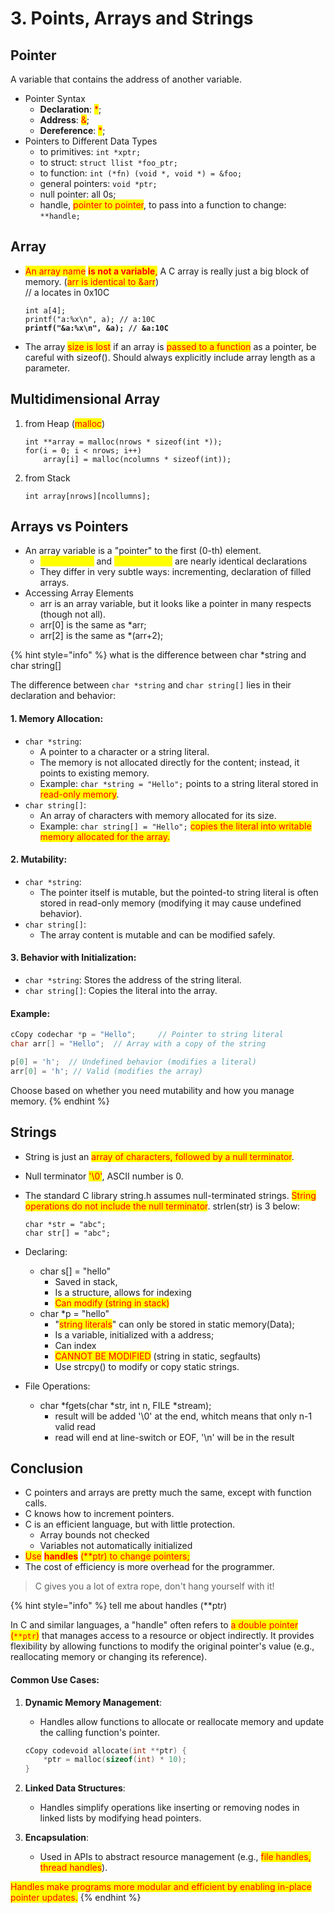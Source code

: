 # 3. Points, Arrays and Strings

## Pointer

A variable that contains the address of another variable.

* Pointer Syntax
  * **Declaration**: <mark style="color:red;">\*</mark>;
  * **Address**: <mark style="color:red;">&</mark>;
  * **Dereference**: <mark style="color:red;">\*</mark>;
* Pointers to Different Data Types
  * to primitives: `int *xptr;`
  * to struct: `struct llist *foo_ptr;`
  * to function: `int (*fn) (void *, void *) = &foo;`
  * general pointers: `void *ptr;`
  * null pointer: all 0s;
  * handle, <mark style="color:red;">pointer to pointer</mark>, to pass into a function to change: `**handle;`

## Array

*   <mark style="color:red;">An array name</mark> <mark style="color:red;"></mark><mark style="color:red;">**is not a variable**</mark><mark style="color:red;">,</mark> A C array is really just a big block of memory. (<mark style="color:red;">arr is identical to \&arr</mark>)\
    // a locates in 0x10C

    <pre><code>int a[4];
    printf("a:%x\n", a); // a:10C
    <strong>printf("&#x26;a:%x\n", &#x26;a); // &#x26;a:10C
    </strong></code></pre>
* The array <mark style="color:red;">size is lost</mark> if an array is <mark style="color:red;">passed to a function</mark> as a pointer, be careful with sizeof(). Should always explicitly include array length as a parameter.

## Multidimensional Array

1.  from Heap (<mark style="color:red;">malloc</mark>)

    ```
    int **array = malloc(nrows * sizeof(int *));
    for(i = 0; i < nrows; i++)
        array[i] = malloc(ncolumns * sizeof(int));
    ```
2.  from Stack

    ```
    int array[nrows][ncollumns];
    ```

## Arrays vs Pointers

* An array variable is a "pointer" to the first (0-th) element.
  * <mark style="color:yellow;">`char *string`</mark> and <mark style="color:yellow;">`char string[]`</mark> are nearly identical declarations
  * They differ in very subtle ways: incrementing, declaration of filled arrays.
* Accessing Array Elements
  * arr is an array variable, but it looks like a pointer in many respects (though not all).
  * arr\[0] is the same as \*arr;
  * arr\[2] is the same as \*(arr+2);



{% hint style="info" %}
what is the difference between char \*string and char string\[]

The difference between `char *string` and `char string[]` lies in their declaration and behavior:

#### 1. **Memory Allocation**:

* `char *string`:
  * A pointer to a character or a string literal.
  * The memory is not allocated directly for the content; instead, it points to existing memory.
  * Example: `char *string = "Hello";` points to a string literal stored in <mark style="color:red;">read-only memory</mark>.
* `char string[]`:
  * An array of characters with memory allocated for its size.
  * Example: `char string[] = "Hello";` <mark style="color:red;">copies the literal into writable memory allocated for the array.</mark>

#### 2. **Mutability**:

* `char *string`:
  * The pointer itself is mutable, but the pointed-to string literal is often stored in read-only memory (modifying it may cause undefined behavior).
* `char string[]`:
  * The array content is mutable and can be modified safely.

#### 3. **Behavior with Initialization**:

* `char *string`: Stores the address of the string literal.
* `char string[]`: Copies the literal into the array.

#### Example:

```c
cCopy codechar *p = "Hello";     // Pointer to string literal
char arr[] = "Hello";  // Array with a copy of the string

p[0] = 'h';  // Undefined behavior (modifies a literal)
arr[0] = 'h'; // Valid (modifies the array)
```

Choose based on whether you need mutability and how you manage memory.
{% endhint %}

## Strings

* String is just an <mark style="color:red;">array of characters, followed by a null terminator</mark>.&#x20;
* Null terminator <mark style="color:red;">'\0'</mark>, ASCII number is 0.
*   The standard C library string.h assumes null-terminated strings. <mark style="color:red;">String operations do not include the null terminator</mark>. strlen(str) is 3 below:&#x20;

    ```
    char *str = "abc";
    char str[] = "abc";
    ```
* Declaring:
  * char s\[] = "hello"
    * Saved in stack,&#x20;
    * Is a structure, allows for indexing
    * <mark style="color:red;">Can modify (string in stack)</mark>
  * char \*p = "hello"
    * "<mark style="color:red;">string literals</mark>" can only be stored in static memory(Data);
    * Is a variable, initialized with a address;
    * Can index
    * <mark style="color:red;">CANNOT BE MODIFIED</mark> (string in static, segfaults)
    * Use strcpy() to modify or copy static strings.
* File Operations:
  * char \*fgets(char \*str, int n, FILE \*stream);
    * result will be added '\0' at the end, whitch means that only n-1 valid read
    * read will end at line-switch or EOF, '\n' will be in the result

## Conclusion

* C pointers and arrays are pretty much the same, except with function calls.
* C knows how to increment pointers.
* C is an efficient language, but with little protection.
  * Array bounds not checked
  * Variables not automatically initialized
* <mark style="color:red;">Use</mark> <mark style="color:red;"></mark><mark style="color:red;">**handles**</mark> <mark style="color:red;"></mark><mark style="color:red;">(\*\*ptr) to change pointers;</mark>
* The cost of efficiency is more overhead for the programmer.

> C gives you a lot of extra rope, don't hang yourself with it!



{% hint style="info" %}
tell me about handles (\*\*ptr)



In C and similar languages, a "handle" often refers to <mark style="color:red;">a double pointer (</mark><mark style="color:red;">`**ptr`</mark><mark style="color:red;">)</mark> that manages access to a resource or object indirectly. It provides flexibility by allowing functions to modify the original pointer's value (e.g., reallocating memory or changing its reference).

#### Common Use Cases:

1.  **Dynamic Memory Management**:

    * Handles allow functions to allocate or reallocate memory and update the calling function's pointer.

    ```c
    cCopy codevoid allocate(int **ptr) {
        *ptr = malloc(sizeof(int) * 10);
    }
    ```
2. **Linked Data Structures**:
   * Handles simplify operations like inserting or removing nodes in linked lists by modifying head pointers.
3. **Encapsulation**:
   * Used in APIs to abstract resource management (e.g., <mark style="color:red;">file handles, thread handles</mark>).

<mark style="color:red;">Handles make programs more modular and efficient by enabling in-place pointer updates.</mark>
{% endhint %}
